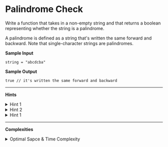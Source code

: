 # Palindrome Check

Write a function that takes in a non-empty string and that returns a boolean representing whether the string is a palindrome.

A palindrome is defined as a string that's written the same forward and backward. Note that single-character strings are palindromes.

**Sample Input**
```
string = "abcdcba"
```

**Sample Output**
```
true // it's written the same forward and backward
```

---

**Hints**
<details>
    <summary>Hint 1</summary>

    Start by building the input string in reverse order and
    comparing this newly built string to the input string. Can you
    do this without using string concatenations?
</details>

<details>
    <summary>Hint 2</summary>

    Can you optimize your algorithm by using recursion? What are
    the implications of recursion on an algorithm's space-time
    complexity analysis?
</details>

<details>
    <summary>Hint 1</summary>

    Go back to an iterative solution and try using pointers to
    solve this problem: start with a pointer at the first index of
    the string and a pointer at the final index of the string.
    What can you do from there?
</details>

---

**Complexities**
<details>
    <summary>Optimal Sapce & Time Complexity</summary>

    O(n) time | O(1) space - where n is the length of the input
    string
</details>